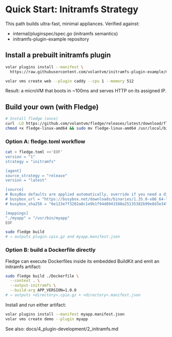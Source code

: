 # Quick Start: Initramfs Strategy

This path builds ultra-fast, minimal appliances. Verified against:
- internal/pluginspec/spec.go (initramfs semantics)
- initramfs-plugin-example repository

## Install a prebuilt initramfs plugin

```bash
volar plugins install --manifest \
  https://raw.githubusercontent.com/volantvm/initramfs-plugin-example/main/manifest/caddy.json

volar vms create web --plugin caddy --cpu 1 --memory 512
```

Result: a microVM that boots in ~100ms and serves HTTP on its assigned IP.

## Build your own (with Fledge)

```bash
# Install fledge (once)
curl -LO https://github.com/volantvm/fledge/releases/latest/download/fledge-linux-amd64
chmod +x fledge-linux-amd64 && sudo mv fledge-linux-amd64 /usr/local/bin/fledge
```

### Option A: fledge.toml workflow

```bash
cat > fledge.toml <<'EOF'
version = "1"
strategy = "initramfs"

[agent]
source_strategy = "release"
version = "latest"

[source]
# BusyBox defaults are applied automatically, override if you need a different build
# busybox_url = "https://busybox.net/downloads/binaries/1.35.0-x86_64-linux-musl/busybox"
# busybox_sha256 = "6e123e7f3202a8c1e9b1f94d8941580a25135382b99e8d3e34fb858bba311348"

[mappings]
"./myapp" = "/usr/bin/myapp"
EOF

sudo fledge build
# → outputs plugin.cpio.gz and myapp.manifest.json
```

### Option B: build a Dockerfile directly

Fledge can execute Dockerfiles inside its embedded BuildKit and emit an initramfs artifact:

```bash
sudo fledge build ./Dockerfile \
  --context . \
  --output-initramfs \
  --build-arg APP_VERSION=1.0.0
# → outputs <directory>.cpio.gz + <directory>.manifest.json
```

Install and run either artifact:

```bash
volar plugins install --manifest myapp.manifest.json
volar vms create demo --plugin myapp
```

See also: docs/4_plugin-development/2_initramfs.md

